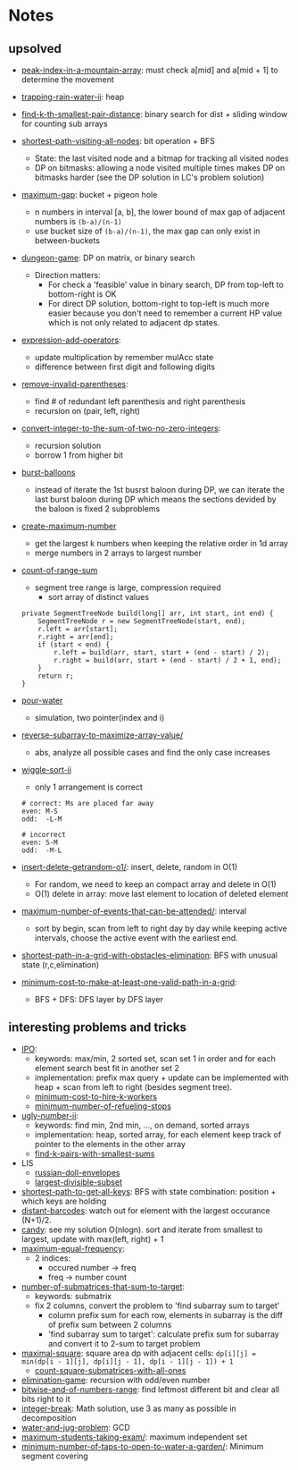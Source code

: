 # Notes
 
## upsolved

* [peak-index-in-a-mountain-array](https://leetcode.com/problems/peak-index-in-a-mountain-array): must check a[mid] and a[mid + 1] to determine the movement
* [trapping-rain-water-ii](https://leetcode.com/problems/trapping-rain-water-ii/): heap

* [find-k-th-smallest-pair-distance](https://leetcode.com/problems/find-k-th-smallest-pair-distance): binary search for dist + sliding window for counting sub arrays
* [shortest-path-visiting-all-nodes](https://leetcode.com/problems/shortest-path-visiting-all-nodes): bit operation + BFS
	* State: the last visited node and a bitmap for tracking all visited nodes
	* DP on bitmasks: allowing a node visited multiple times makes DP on bitmasks harder (see the DP solution in LC's problem solution)
* [maximum-gap](https://leetcode.com/problems/maximum-gap): bucket + pigeon hole
	* n numbers in interval [a, b], the lower bound of max gap of adjacent numbers is `(b-a)/(n-1)`
	* use bucket size of `(b-a)/(n-1)`, the max gap can only exist in between-buckets 
* [dungeon-game](https://leetcode.com/problems/dungeon-game): DP on matrix, or binary search
	* Direction matters: 
		* For check a 'feasible' value in binary search, DP from top-left to bottom-right is OK
		* For direct DP solution, bottom-right to top-left is much more easier because you don't need to remember a current HP value which is not only related to adjacent dp states.
* [expression-add-operators](https://leetcode.com/problems/expression-add-operators/description/): 
	* update multiplication by remember mulAcc state
	* difference between first digit and following digits
* [remove-invalid-parentheses](https://leetcode.com/problems/remove-invalid-parentheses): 
	* find # of redundant left parenthesis and right parenthesis
	* recursion on (pair, left, right)
* [convert-integer-to-the-sum-of-two-no-zero-integers](https://leetcode.com/problems/convert-integer-to-the-sum-of-two-no-zero-integers): 
	* recursion solution
	* borrow 1 from higher bit
* [burst-balloons](https://leetcode.com/problems/burst-balloons)
	* instead of iterate the 1st busrst baloon during DP, we can iterate the last burst baloon during DP which means the sections devided by the baloon is fixed 2 subproblems
* [create-maximum-number](https://leetcode.com/problems/create-maximum-number)
	* get the largest k numbers when keeping the relative order in 1d array
	* merge numbers in 2 arrays to largest number
* [count-of-range-sum](https://leetcode.com/problems/count-of-range-sum)
	* segment tree range is large, compression required
		* sort array of distinct values

	~~~
	private SegmentTreeNode build(long[] arr, int start, int end) {
		SegmentTreeNode r = new SegmentTreeNode(start, end);
		r.left = arr[start];
		r.right = arr[end];
		if (start < end) {
			r.left = build(arr, start, start + (end - start) / 2);
			r.right = build(arr, start + (end - start) / 2 + 1, end);
		}
		return r;
	}
	~~~
* [pour-water](https://www.lintcode.com/problem/pour-water)
	* simulation, two pointer(index and i)
* [reverse-subarray-to-maximize-array-value/](https://leetcode.com/problems/reverse-subarray-to-maximize-array-value/)
	* abs, analyze all possible cases and find the only case increases
* [wiggle-sort-ii](https://leetcode.com/problems/wiggle-sort-ii/)
	* only 1 arrangement is correct

	~~~
	# correct: Ms are placed far away
	even: M-S
	odd:  -L-M
	
	# incorrect
	even: S-M
	odd:  -M-L
	~~~
* [insert-delete-getrandom-o1/](https://leetcode.com/problems/insert-delete-getrandom-o1): insert, delete, random in O(1)
	* For random, we need to keep an compact array and delete in O(1)
	* O(1) delete in array: move last element to location of deleted element
* [maximum-number-of-events-that-can-be-attended/](https://leetcode.com/problems/maximum-number-of-events-that-can-be-attended): interval
	* sort by begin, scan from left to right day by day while keeping active intervals, choose the active event with the earliest end.
* [shortest-path-in-a-grid-with-obstacles-elimination](https://leetcode.com/problems/shortest-path-in-a-grid-with-obstacles-elimination): BFS with unusual state (r,c,elimination)
* [minimum-cost-to-make-at-least-one-valid-path-in-a-grid](https://leetcode.com/problems/minimum-cost-to-make-at-least-one-valid-path-in-a-grid/): 
	* BFS + DFS: DFS layer by DFS layer


## interesting problems and tricks

* [IPO](https://leetcode.com/problems/ipo): 
	* keywords: max/min, 2 sorted set, scan set 1 in order and for each element search best fit in another set 2
	* implementation: prefix max query + update can be implemented with heap + scan from left to right (besides segment tree). 
	* [minimum-cost-to-hire-k-workers](https://leetcode.com/problems/minimum-cost-to-hire-k-workers/)
	* [minimum-number-of-refueling-stops](https://leetcode.com/problems/minimum-number-of-refueling-stops)
* [ugly-number-ii](https://leetcode.com/problems/ugly-number-ii): 
	* keywords: find min, 2nd min, ..., on demand, sorted arrays
	* implementation: heap, sorted array, for each element keep track of pointer to the elements in the other array
	* [find-k-pairs-with-smallest-sums](https://leetcode.com/problems/find-k-pairs-with-smallest-sums/)
* LIS
	* [russian-doll-envelopes](https://leetcode.com/problems/russian-doll-envelopes)
	* [largest-divisible-subset](https://leetcode.com/problems/largest-divisible-subset/)
* [shortest-path-to-get-all-keys](https://leetcode.com/problems/shortest-path-to-get-all-keys): BFS with state combination: position + which keys are holding
* [distant-barcodes](https://leetcode.com/problems/distant-barcodes/): watch out for element with the largest occurance (N+1)/2.
* [candy](https://leetcode.com/problems/candy/): see my solution O(nlogn). sort and iterate from smallest to largest, update with max(left, right) + 1
* [maximum-equal-frequency](https://leetcode.com/problems/maximum-equal-frequency): 
	* 2 indices: 
		* occured number -> freq
		* freq -> number count
* [number-of-submatrices-that-sum-to-target](https://leetcode.com/problems/number-of-submatrices-that-sum-to-target/description/): 
	* keywords: submatrix
	* fix 2 columns, convert the problem to 'find subarray sum to target'
		* column prefix sum for each row, elements in subarray is the diff of prefix sum between 2 columns
		* 'find subarray sum to target': calculate prefix sum for subarray and convert it to 2-sum to target problem
* [maximal-square](https://leetcode.com/problems/maximal-square/): square area dp with adjacent cells: `dp[i][j] = min(dp[i - 1][j], dp[i][j - 1], dp[i - 1][j - 1]) + 1`
	* [count-square-submatrices-with-all-ones](https://leetcode.com/problems/count-square-submatrices-with-all-ones)
* [elimination-game](https://leetcode.com/problems/elimination-game/description/): recursion with odd/even number
* [bitwise-and-of-numbers-range](https://leetcode.com/problems/bitwise-and-of-numbers-range/): find leftmost different bit and clear all bits right to it
* [integer-break](https://leetcode.com/problems/integer-break): Math solution, use 3 as many as possible in decomposition
* [water-and-jug-problem](https://leetcode.com/problems/water-and-jug-problem): GCD
* [maximum-students-taking-exam/](https://leetcode.com/problems/maximum-students-taking-exam/): maximum independent set
* [minimum-number-of-taps-to-open-to-water-a-garden/](https://leetcode.com/problems/minimum-number-of-taps-to-open-to-water-a-garden/): Minimum segment covering